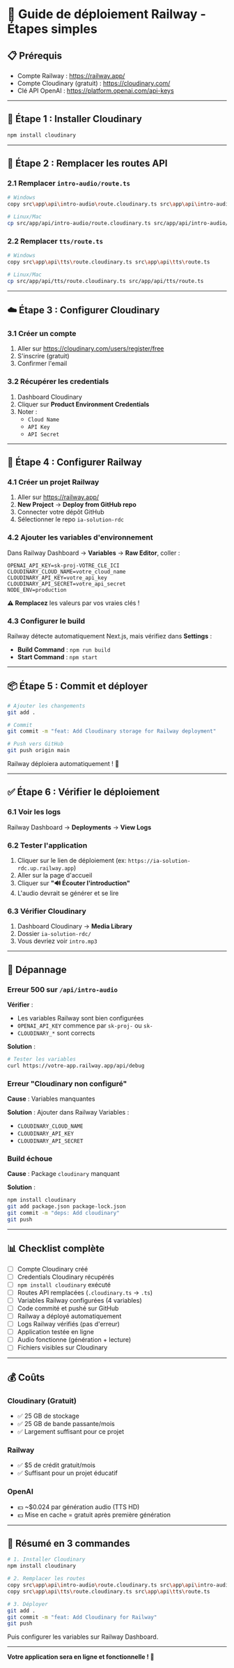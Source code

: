 # 🚀 Guide de déploiement Railway - Étapes simples

## 📋 Prérequis

- Compte Railway : https://railway.app/
- Compte Cloudinary (gratuit) : https://cloudinary.com/
- Clé API OpenAI : https://platform.openai.com/api-keys

---

## 🔧 Étape 1 : Installer Cloudinary

```bash
npm install cloudinary
```

---

## 🔄 Étape 2 : Remplacer les routes API

### 2.1 Remplacer `intro-audio/route.ts`

```bash
# Windows
copy src\app\api\intro-audio\route.cloudinary.ts src\app\api\intro-audio\route.ts

# Linux/Mac
cp src/app/api/intro-audio/route.cloudinary.ts src/app/api/intro-audio/route.ts
```

### 2.2 Remplacer `tts/route.ts`

```bash
# Windows
copy src\app\api\tts\route.cloudinary.ts src\app\api\tts\route.ts

# Linux/Mac
cp src/app/api/tts/route.cloudinary.ts src/app/api/tts/route.ts
```

---

## ☁️ Étape 3 : Configurer Cloudinary

### 3.1 Créer un compte

1. Aller sur https://cloudinary.com/users/register/free
2. S'inscrire (gratuit)
3. Confirmer l'email

### 3.2 Récupérer les credentials

1. Dashboard Cloudinary
2. Cliquer sur **Product Environment Credentials**
3. Noter :
   - `Cloud Name`
   - `API Key`
   - `API Secret`

---

## 🚂 Étape 4 : Configurer Railway

### 4.1 Créer un projet Railway

1. Aller sur https://railway.app/
2. **New Project** → **Deploy from GitHub repo**
3. Connecter votre dépôt GitHub
4. Sélectionner le repo `ia-solution-rdc`

### 4.2 Ajouter les variables d'environnement

Dans Railway Dashboard → **Variables** → **Raw Editor**, coller :

```env
OPENAI_API_KEY=sk-proj-VOTRE_CLE_ICI
CLOUDINARY_CLOUD_NAME=votre_cloud_name
CLOUDINARY_API_KEY=votre_api_key
CLOUDINARY_API_SECRET=votre_api_secret
NODE_ENV=production
```

**⚠️ Remplacez** les valeurs par vos vraies clés !

### 4.3 Configurer le build

Railway détecte automatiquement Next.js, mais vérifiez dans **Settings** :

- **Build Command** : `npm run build`
- **Start Command** : `npm start`

---

## 📦 Étape 5 : Commit et déployer

```bash
# Ajouter les changements
git add .

# Commit
git commit -m "feat: Add Cloudinary storage for Railway deployment"

# Push vers GitHub
git push origin main
```

Railway déploiera automatiquement ! 🎉

---

## ✅ Étape 6 : Vérifier le déploiement

### 6.1 Voir les logs

Railway Dashboard → **Deployments** → **View Logs**

### 6.2 Tester l'application

1. Cliquer sur le lien de déploiement (ex: `https://ia-solution-rdc.up.railway.app`)
2. Aller sur la page d'accueil
3. Cliquer sur **"🔊 Écouter l'introduction"**
4. L'audio devrait se générer et se lire

### 6.3 Vérifier Cloudinary

1. Dashboard Cloudinary → **Media Library**
2. Dossier `ia-solution-rdc/`
3. Vous devriez voir `intro.mp3`

---

## 🐛 Dépannage

### Erreur 500 sur `/api/intro-audio`

**Vérifier** :
- Les variables Railway sont bien configurées
- `OPENAI_API_KEY` commence par `sk-proj-` ou `sk-`
- `CLOUDINARY_*` sont corrects

**Solution** :
```bash
# Tester les variables
curl https://votre-app.railway.app/api/debug
```

### Erreur "Cloudinary non configuré"

**Cause** : Variables manquantes

**Solution** : Ajouter dans Railway Variables :
- `CLOUDINARY_CLOUD_NAME`
- `CLOUDINARY_API_KEY`
- `CLOUDINARY_API_SECRET`

### Build échoue

**Cause** : Package `cloudinary` manquant

**Solution** :
```bash
npm install cloudinary
git add package.json package-lock.json
git commit -m "deps: Add cloudinary"
git push
```

---

## 📊 Checklist complète

- [ ] Compte Cloudinary créé
- [ ] Credentials Cloudinary récupérés
- [ ] `npm install cloudinary` exécuté
- [ ] Routes API remplacées (`.cloudinary.ts` → `.ts`)
- [ ] Variables Railway configurées (4 variables)
- [ ] Code commité et pushé sur GitHub
- [ ] Railway a déployé automatiquement
- [ ] Logs Railway vérifiés (pas d'erreur)
- [ ] Application testée en ligne
- [ ] Audio fonctionne (génération + lecture)
- [ ] Fichiers visibles sur Cloudinary

---

## 💰 Coûts

### Cloudinary (Gratuit)
- ✅ 25 GB de stockage
- ✅ 25 GB de bande passante/mois
- ✅ Largement suffisant pour ce projet

### Railway
- ✅ $5 de crédit gratuit/mois
- ✅ Suffisant pour un projet éducatif

### OpenAI
- 💵 ~$0.024 par génération audio (TTS HD)
- 💵 Mise en cache = gratuit après première génération

---

## 🎯 Résumé en 3 commandes

```bash
# 1. Installer Cloudinary
npm install cloudinary

# 2. Remplacer les routes
copy src\app\api\intro-audio\route.cloudinary.ts src\app\api\intro-audio\route.ts
copy src\app\api\tts\route.cloudinary.ts src\app\api\tts\route.ts

# 3. Déployer
git add .
git commit -m "feat: Add Cloudinary for Railway"
git push
```

Puis configurer les variables sur Railway Dashboard.

---

**Votre application sera en ligne et fonctionnelle ! 🚀**
